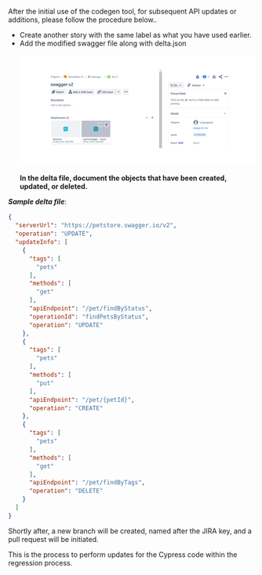 
After the initial use of the codegen tool, for subsequent API updates or additions, please follow the procedure below..
- Create another story with the same label as what you have used earlier.
- Add the modified swagger file along with delta.json
\
\
![swagger v2](images/swagger-v2.png)
\
\
**In the delta file, document the objects that have been created, updated, or deleted.**

***Sample delta file***:
```json
{
  "serverUrl": "https://petstore.swagger.io/v2",
  "operation": "UPDATE",
  "updateInfo": [
    {
      "tags": [
        "pets"
      ],
      "methods": [
        "get"
      ],
      "apiEndpoint": "/pet/findByStatus",
      "operationId": "findPetsByStatus",
      "operation": "UPDATE"
    },
    {
      "tags": [
        "pets"
      ],
      "methods": [
        "put"
      ],
      "apiEndpoint": "/pet/{petId}",
      "operation": "CREATE"
    },
    {
      "tags": [
        "pets"
      ],
      "methods": [
        "get"
      ],
      "apiEndpoint": "/pet/findByTags",
      "operation": "DELETE"
    }
  ]
}
```

Shortly after, a new branch will be created, named after the JIRA key, and a pull request will be initiated.

This is the process to perform updates for the Cypress code within the regression process.

